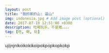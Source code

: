 ```yaml
---
layout: post
title: "我的家的山: 逼山"
img: indonesia.jpg # Add image post (optional)
date: 2017-07-10 12:51:00 +0300
description: 吃喝玩乐，不是猪。。。。
tag: [吃, 喝, 玩]
---
```


ujijnjnikoikokikoipokpopkopkokp